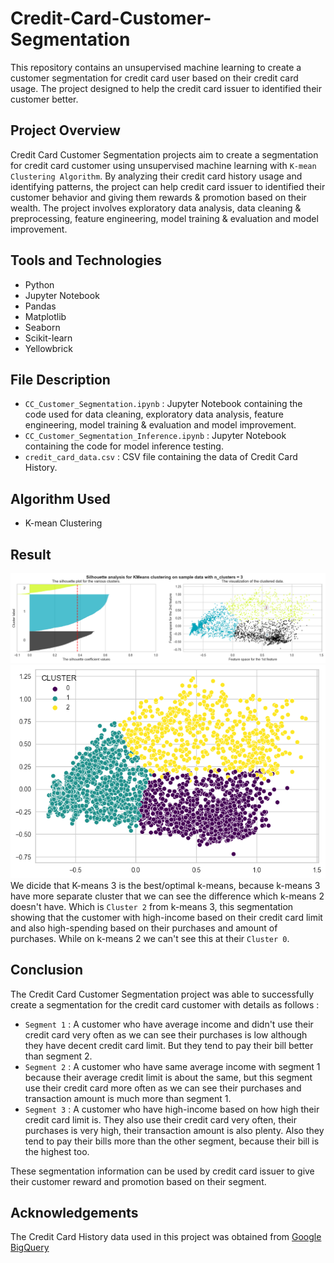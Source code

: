 # Credit-Card-Customer-Segmentation
This repository contains an unsupervised machine learning to create a customer segmentation for credit card user based on their credit card usage. The project designed to help the credit card issuer to identified their customer better.

## Project Overview
Credit Card Customer Segmentation projects aim to create a segmentation for credit card customer using unsupervised machine learning with `K-mean Clustering Algorithm`. By analyzing their credit card history usage and identifying patterns, the project can help credit card issuer to identified their customer behavior and giving them rewards & promotion based on their wealth. The project involves exploratory data analysis, data cleaning & preprocessing, feature engineering, model training & evaluation and model improvement.

## Tools and Technologies
- Python
- Jupyter Notebook
- Pandas
- Matplotlib
- Seaborn
- Scikit-learn
- Yellowbrick

## File Description
- `CC_Customer_Segmentation.ipynb` : Jupyter Notebook containing the code used for data cleaning, exploratory data analysis, feature engineering, model training & evaluation and model improvement.
- `CC_Customer_Segmentation_Inference.ipynb` : Jupyter Notebook containing the code for model inference testing.
- `credit_card_data.csv` : CSV file containing the data of Credit Card History.

## Algorithm Used
- K-mean Clustering

## Result
![Shilhouette](./images/01_silhouette_3.png)  
![KMeans-3](./images/02_kmeans_3.png)  
We dicide that K-means 3 is the best/optimal k-means, because k-means 3 have more separate cluster that we can see the difference which k-means 2 doesn't have. Which is `Cluster 2` from k-means 3, this segmentation showing that the customer with high-income based on their credit card limit and also high-spending based on their purchases and amount of purchases. While on k-means 2 we can't see this at their `Cluster 0`.  
  
<!-- ![Average Purchase](./images/03_average_purchases.png)  
Above are the result of clustering using `n_cluster=3`, as we can see :
- The average purchase of `Cluster 0`, `Cluster 1` and `Cluster 2` is well separated, customer at `Cluster 1` are those _who use their credit card less_ to purchase item, then `Cluster 0` in the middle, who use their credit card more than `Cluster 1` but less than `Cluster 2`. And last `Cluster 2` looks like a customer with high income, their average purchases is high, average amount of transaction is 29+ transaction. -->

## Conclusion
<!-- ![Segmentation Result](./images/04_segmentation_result.png)   -->
The Credit Card Customer Segmentation project was able to successfully create a segmentation for the credit card customer with details as follows :
- `Segment 1` :
A customer who have average income and didn't use their credit card very often as we can see their purchases is low although they have decent credit card limit. But they tend to pay their bill better than segment 2.
- `Segment 2` :
A customer who have same average income with segment 1 because their average credit limit is about the same, but this segment use their credit card more often as we can see their purchases and transaction amount is much more than segment 1.
- `Segment 3` :
A customer who have high-income based on how high their credit card limit is. They also use their credit card very often, their purchases is very high, their transaction amount is also plenty. Also they tend to pay their bills more than the other segment, because their bill is the highest too.

These segmentation information can be used by credit card issuer to give their customer reward and promotion based on their segment.

## Acknowledgements
The Credit Card History data used in this project was obtained from [Google BigQuery](https://console.cloud.google.com/bigquery?p=ftds-hacktiv8-project&d=phase1_ftds_001_sby&t=credit-card-information&page=table)
